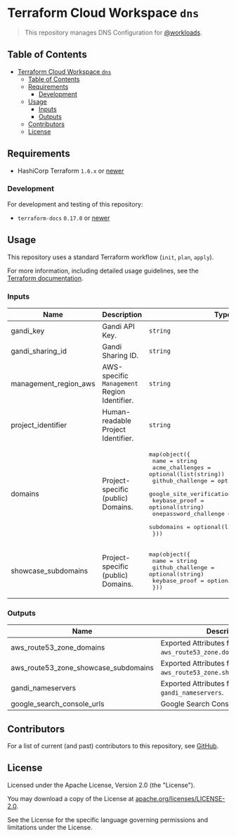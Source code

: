 # Terraform Cloud Workspace `dns`

> This repository manages DNS Configuration for [@workloads](https://github.com/workloads).

## Table of Contents

<!-- TOC -->
* [Terraform Cloud Workspace `dns`](#terraform-cloud-workspace-dns)
  * [Table of Contents](#table-of-contents)
  * [Requirements](#requirements)
    * [Development](#development)
  * [Usage](#usage)
    * [Inputs](#inputs)
    * [Outputs](#outputs)
  * [Contributors](#contributors)
  * [License](#license)
<!-- TOC -->

## Requirements

* HashiCorp Terraform `1.6.x` or [newer](https://developer.hashicorp.com/terraform/downloads)

### Development

For development and testing of this repository:

- `terraform-docs` `0.17.0` or [newer](https://terraform-docs.io/user-guide/installation/)

## Usage

This repository uses a standard Terraform workflow (`init`, `plan`, `apply`).

For more information, including detailed usage guidelines, see the [Terraform documentation](https://developer.hashicorp.com/terraform/cli/commands).

<!-- BEGIN_TF_DOCS -->
### Inputs

| Name | Description | Type | Required |
|------|-------------|------|:--------:|
| gandi_key | Gandi API Key. | `string` | yes |
| gandi_sharing_id | Gandi Sharing ID. | `string` | yes |
| management_region_aws | AWS-specific `Management` Region Identifier. | `string` | yes |
| project_identifier | Human-readable Project Identifier. | `string` | yes |
| domains | Project-specific (public) Domains. | <pre>map(object({<br>    name                     = string<br>    acme_challenges          = optional(list(string))<br>    github_challenge         = optional(string)<br>    google_site_verification = optional(string)<br>    keybase_proof            = optional(string)<br>    onepassword_challenge    = optional(string)<br>    subdomains               = optional(list(string))<br>  }))</pre> | no |
| showcase_subdomains | Project-specific (public) Domains. | <pre>map(object({<br>    name             = string<br>    github_challenge = optional(string)<br>    keybase_proof    = optional(string)<br>  }))</pre> | no |

### Outputs

| Name | Description |
|------|-------------|
| aws_route53_zone_domains | Exported Attributes for `aws_route53_zone.domains`. |
| aws_route53_zone_showcase_subdomains | Exported Attributes for `aws_route53_zone.showcase_subdomains`. |
| gandi_nameservers | Exported Attributes for `gandi_nameservers`. |
| google_search_console_urls | Google Search Console URLs. |
<!-- END_TF_DOCS -->

## Contributors

For a list of current (and past) contributors to this repository, see [GitHub](https://github.com/workloads/dns/graphs/contributors).

## License

Licensed under the Apache License, Version 2.0 (the "License").

You may download a copy of the License at [apache.org/licenses/LICENSE-2.0](http://www.apache.org/licenses/LICENSE-2.0).

See the License for the specific language governing permissions and limitations under the License.
